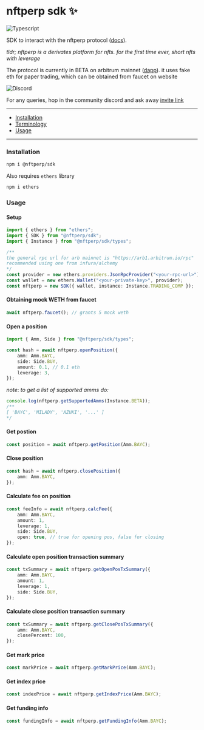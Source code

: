 # nftperp sdk ✨

![Typescript](https://img.shields.io/badge/TypeScript-007ACC?style=for-the-badge&logo=typescript&logoColor=white)

SDK to interact with the nftperp protocol ([docs](https://nftperp.notion.site/nftperp/nftperp-xyz-2b456a853321481bac47e5a1a6bbfd4e)).

_tldr; nftperp is a derivates platform for nfts. for the first time ever, short nfts with leverage_

The protocol is currently in BETA on arbitrum mainnet ([dapp](https://staging.nftperp.xyz)). it uses fake eth for paper trading, which can be obtained from faucet on website

![Discord](https://img.shields.io/badge/Discord-5865F2?style=for-the-badge&logo=discord&logoColor=white)

For any queries, hop in the community discord and ask away [invite link](https://discord.gg/J5vUUcTE6F)

---

-   [Installation](#installation)
-   [Terminology](#terminology)
-   [Usage](#usage)

---

### Installation

```sh
npm i @nftperp/sdk
```

Also requires `ethers` library

```sh
npm i ethers
```

### Usage

#### Setup

```ts
import { ethers } from "ethers";
import { SDK } from "@nftperp/sdk";
import { Instance } from "@nftperp/sdk/types";

/**
the general rpc url for arb mainnet is "https://arb1.arbitrum.io/rpc"
recommended using one from infura/alchemy
*/
const provider = new ethers.providers.JsonRpcProvider("<your-rpc-url>");
const wallet = new ethers.Wallet("<your-private-key>", provider);
const nftperp = new SDK({ wallet, instance: Instance.TRADING_COMP });
```

#### Obtaining mock WETH from faucet

```ts
await nftperp.faucet(); // grants 5 mock weth
```

#### Open a position

```ts
import { Amm, Side } from "@nftperp/sdk/types";

const hash = await nftperp.openPosition({
    amm: Amm.BAYC,
    side: Side.BUY,
    amount: 0.1, // 0.1 eth
    leverage: 3,
});
```

_note_: _to get a list of supported amms do:_

```ts
console.log(nftperp.getSupportedAmms(Instance.BETA));
/**
[ 'BAYC', 'MILADY', 'AZUKI', '...' ]
*/
```

#### Get postion

```ts
const position = await nftperp.getPosition(Amm.BAYC);
```

#### Close position

```ts
const hash = await nftperp.closePosition({
    amm: Amm.BAYC,
});
```

#### Calculate fee on position

```ts
const feeInfo = await nftperp.calcFee({
    amm: Amm.BAYC,
    amount: 1,
    leverage: 1,
    side: Side.BUY,
    open: true, // true for opening pos, false for closing
});
```

#### Calculate open position transaction summary

```ts
const txSummary = await nftperp.getOpenPosTxSummary({
    amm: Amm.BAYC,
    amount: 1,
    leverage: 1,
    side: Side.BUY,
});
```

#### Calculate close position transaction summary

```ts
const txSummary = await nftperp.getClosePosTxSummary({
    amm: Amm.BAYC,
    closePercent: 100,
});
```

#### Get mark price

```ts
const markPrice = await nftperp.getMarkPrice(Amm.BAYC);
```

#### Get index price

```ts
const indexPrice = await nftperp.getIndexPrice(Amm.BAYC);
```

#### Get funding info

```ts
const fundingInfo = await nftperp.getFundingInfo(Amm.BAYC);
```
